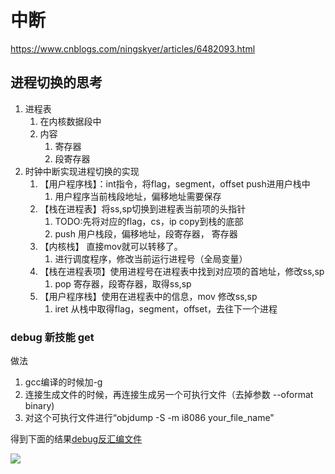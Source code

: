 # 中断

https://www.cnblogs.com/ningskyer/articles/6482093.html

## 进程切换的思考

1. 进程表
    1. 在内核数据段中
    1. 内容
        1. 寄存器
        1. 段寄存器
1. 时钟中断实现进程切换的实现
    1. 【用户程序栈】：int指令，将flag，segment，offset push进用户栈中
        1. 用户程序当前栈段地址，偏移地址需要保存
    1. 【栈在进程表】将ss,sp切换到进程表当前项的头指针
        1. TODO:先将对应的flag，cs，ip copy到栈的底部
        1. push 用户栈段，偏移地址，段寄存器， 寄存器     
    1. 【内核栈】 直接mov就可以转移了。
        1. 进行调度程序，修改当前运行进程号（全局变量）
    1. 【栈在进程表项】使用进程号在进程表中找到对应项的首地址，修改ss,sp
        1. pop 寄存器，段寄存器，取得ss,sp
    1. 【用户程序栈】使用在进程表中的信息，mov 修改ss,sp
        1. iret 从栈中取得flag，segment，offset，去往下一个进程

### debug 新技能 get

做法
1. gcc编译的时候加-g
2. 连接生成文件的时候，再连接生成另一个可执行文件（去掉参数 --oformat binary)
3. 对这个可执行文件进行“objdump -S -m i8086 your_file_name"

得到下面的结果[debug反汇编文件](./../os/test.debug)

![](https://i.loli.net/2018/04/05/5ac513f051500.png)